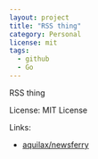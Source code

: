 ```yaml
---
layout: project
title: "RSS thing"
category: Personal
license: mit
tags:
  - github
  - Go
---
```


RSS thing

License: MIT License

Links:

* [aquilax/newsferry](https://github.com/aquilax/newsferry)

